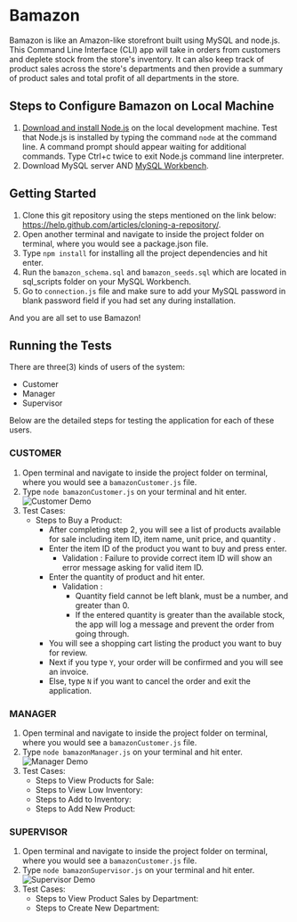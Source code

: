 # Bamazon
Bamazon is like an Amazon-like storefront built using MySQL and node.js. This Command Line Interface (CLI) app will take in orders from customers and deplete stock from the store's inventory. It can also keep track of product sales across the store's departments and then provide a summary of product sales and total profit of all departments in the store.


## Steps to Configure Bamazon on Local Machine
1. <a href="https://nodejs.org/en/">Download and install Node.js</a> on the local development machine. Test that Node.js is installed by typing the command `node` at the command line. A command prompt should appear waiting for additional commands. Type Ctrl+c twice to exit Node.js command line interpreter.
2. Download MySQL server AND <a href = "https://dev.mysql.com/doc/workbench/en/wb-installing-windows.html">MySQL Workbench</a>.

## Getting Started
1. Clone this git repository using the steps mentioned on the link below: https://help.github.com/articles/cloning-a-repository/.
2. Open another terminal and navigate to inside the project folder on terminal, where you would see a package.json file. 
3. Type `npm install` for installing all the project dependencies and hit enter. 
4. Run the `bamazon_schema.sql` and `bamazon_seeds.sql` which are located in sql_scripts folder on your MySQL Workbench. 
5. Go to `connection.js` file and make sure to add your MySQL password in blank password field if you had set any during installation.

And you are all set to use Bamazon!

## Running the Tests
There are three(3) kinds of users of the system:
* Customer  
* Manager
* Supervisor  

Below are the detailed steps for testing the application for each of these users.  
### <h3>CUSTOMER</h3>
1. Open terminal and navigate to inside the project folder on terminal, where you would see a `bamazonCustomer.js` file.
2. Type `node bamazonCustomer.js` on your terminal and hit enter. 
![Customer Demo](https://user-images.githubusercontent.com/30298841/41516495-06e7fad2-726a-11e8-80d3-3e26ed825569.gif)  
3. Test Cases:
   * Steps to Buy a Product:
     * After completing step 2, you will see a list of products available for sale including item ID, item name, unit price, and quantity .
     * Enter the item ID of the product you want to buy and press enter.
        * Validation : Failure to provide correct item ID will show an error message asking for valid item ID.
     * Enter the quantity of product and hit enter.
        * Validation : 
           * Quantity field cannot be left blank, must be a number, and greater than 0.
           * If the entered quantity is greater than the available stock, the app will log a message and prevent the order from going through.
     * You will see a shopping cart listing the product you want to buy for review.
     * Next if you type `Y`, your order will be confirmed and you will see an invoice.
     * Else, type `N` if you want to cancel the order and exit the application.






### <h3>MANAGER</h3>
1. Open terminal and navigate to inside the project folder on terminal, where you would see a `bamazonCustomer.js` file.
2. Type `node bamazonManager.js` on your terminal and hit enter. 
![Manager Demo](https://user-images.githubusercontent.com/30298841/41520847-81681336-7284-11e8-8e45-1c32f3ae26fe.gif)
3. Test Cases:
   * Steps to View Products for Sale:
   * Steps to View Low Inventory:
   * Steps to Add to Inventory:
   * Steps to Add New Product:



### <h3>SUPERVISOR</h3>
1. Open terminal and navigate to inside the project folder on terminal, where you would see a `bamazonCustomer.js` file.
2. Type `node bamazonSupervisor.js` on your terminal and hit enter. 
![Supervisor Demo](https://user-images.githubusercontent.com/30298841/41522085-7da55024-7289-11e8-9d8e-c56fe7c9a72c.gif)
3. Test Cases:
   * Steps to View Product Sales by Department:
   * Steps to Create New Department: